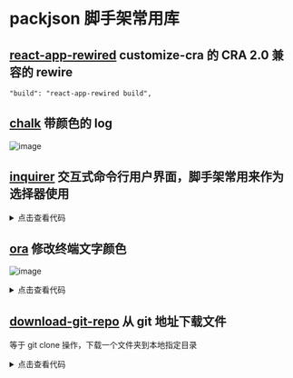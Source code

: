 # packjson 脚手架常用库

## [react-app-rewired](https://www.npmjs.com/package/react-app-rewired) customize-cra 的 CRA 2.0 兼容的 rewire

```
"build": "react-app-rewired build",
```

## [chalk](https://www.npmjs.com/package/chalk) 带颜色的 log

![image](https://img2022.cnblogs.com/blog/2347599/202202/2347599-20220224153505640-2065985138.png)

## [inquirer](https://www.npmjs.com/package/inquirer) 交互式命令行用户界面，脚手架常用来作为选择器使用

<details>
<summary>点击查看代码</summary>

```
const inquirer = require('inquirer');
const chalk = require('chalk');

const askTemplateSource = async function (prompts) {
    let localTemplateSource = DEFAULT_TEMPLATE_SRC

    const choices = [
        {
            name: 'Gitee（最快）',
            value: DEFAULT_TEMPLATE_SRC_GITEE
        },
        {
            name: 'Github（最新）',
            value: DEFAULT_TEMPLATE_SRC
        },
        {
            name: '输入',
            value: 'self-input'
        }
    ]

    if (localTemplateSource && localTemplateSource !== DEFAULT_TEMPLATE_SRC && localTemplateSource !== DEFAULT_TEMPLATE_SRC_GITEE) {
        choices.unshift({
            name: `本地模板源：${localTemplateSource}`,
            value: localTemplateSource
        })
    }

    prompts.push({
        type: 'list',
        name: 'templateSource',
        message: '请选择模板源',
        choices
    }, {
        type: 'input',
        name: 'templateSource',
        message: '请输入模板源！',
        when(answers) {
            return answers.templateSource === 'self-input'
        }
    })
}

async function ask() {
    let prompts = []
    prompts.push({
            type: 'input',
            name: 'projectName',
            message: '请输入项目名称！',
            validate(input) {
                if (!input) {
                    return '项目名不能为空！'
                }
                if (fs.existsSync(input)) {
                    return '当前目录已经存在同名项目，请换一个项目名！'
                }
                return true
            }
        })

    await askTemplateSource(prompts)
    console.log(chalk.green('Taro 即将创建一个新项目!'))
    const answers = await inquirer.prompt(prompts)
    console.log("🚀 ~ file: addExper.js ~ line 87 ~ answers", answers)
};

ask()
```

</details>

## [ora](https://www.npmjs.com/package/ora) 修改终端文字颜色

![image](https://img2022.cnblogs.com/blog/2347599/202202/2347599-20220224153442238-962998428.png)

<details>
<summary>点击查看代码</summary>

```
const ora = require('ora');
    const spinner = ora(`正在拉取远程模板...`).start()
    spinner.color = 'green'
    spinner.succeed(`${chalk.grey('拉取远程模板仓库成功！')}`)
```

</details>

## [download-git-repo](https://www.npmjs.com/package/download-git-repo) 从 git 地址下载文件

等于 git clone 操作，下载一个文件夹到本地指定目录

<details>
<summary>点击查看代码</summary>

```
import * as download from 'download-git-repo'
download('flippidippi/download-git-repo-fixture', 'test/tmp', function (err) {
  console.log(err ? 'Error' : 'Success')
})
```

</details>
